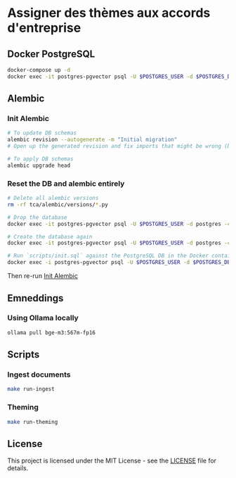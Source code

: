 # Assigner des thèmes aux accords d'entreprise

## Docker PostgreSQL

```bash
docker-compose up -d
docker exec -it postgres-pgvector psql -U $POSTGRES_USER -d $POSTGRES_DB -c "\d"
```

## Alembic

### Init Alembic

```bash
# To update DB schemas
alembic revision --autogenerate -m "Initial migration"
# Open up the generated revision and fix imports that might be wrong (because of pgvector for example)

# To apply DB schemas
alembic upgrade head
```

### Reset the DB and alembic entirely

```bash
# Delete all alembic versions
rm -rf tca/alembic/versions/*.py

# Drop the database
docker exec -it postgres-pgvector psql -U $POSTGRES_USER -d postgres -c "DROP DATABASE $POSTGRES_DB;"

# Create the database again
docker exec -it postgres-pgvector psql -U $POSTGRES_USER -d postgres -c "CREATE DATABASE $POSTGRES_DB;"

# Run `scripts/init.sql` against the PostgreSQL DB in the Docker container:
docker exec -i postgres-pgvector psql -U $POSTGRES_USER -d $POSTGRES_DB -f docker-entrypoint-initdb.d/init.sql
```

Then re-run [Init Alembic](#init-alembic)

## Emneddings

### Using Ollama locally

```bash
ollama pull bge-m3:567m-fp16
```

## Scripts

### Ingest documents

```bash
make run-ingest
```

### Theming

```bash
make run-theming
```

## License

This project is licensed under the MIT License - see the [LICENSE](LICENSE) file for details.
